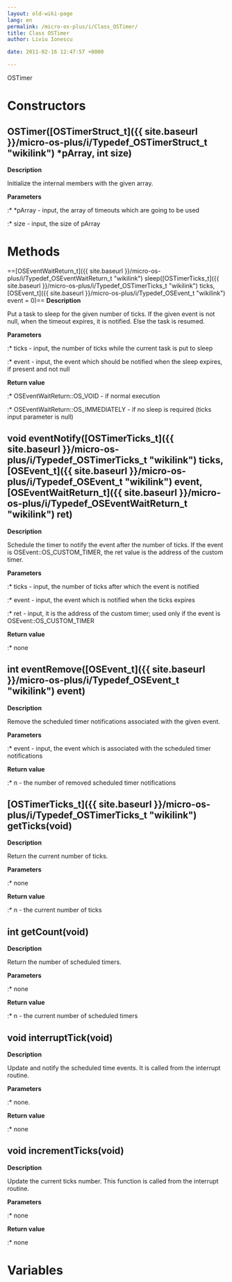 ```yaml
---
layout: old-wiki-page
lang: en
permalink: /micro-os-plus/i/Class_OSTimer/
title: Class OSTimer
author: Liviu Ionescu

date: 2011-02-16 12:47:57 +0000

---
```


OSTimer

Constructors
============

OSTimer([OSTimerStruct_t]({{ site.baseurl }}/micro-os-plus/i/Typedef_OSTimerStruct_t "wikilink") \*pArray, int size)
-----------------------------------------------------------------------------------

**Description**


Initialize the internal members with the given array.

**Parameters**

:\* \*pArray - input, the array of timeouts which are going to be used

:\* size - input, the size of pArray

Methods
=======

==[OSEventWaitReturn_t]({{ site.baseurl }}/micro-os-plus/i/Typedef_OSEventWaitReturn_t "wikilink") sleep([OSTimerTicks_t]({{ site.baseurl }}/micro-os-plus/i/Typedef_OSTimerTicks_t "wikilink") ticks, [OSEvent_t]({{ site.baseurl }}/micro-os-plus/i/Typedef_OSEvent_t "wikilink") event = 0)== **Description**


Put a task to sleep for the given number of ticks. If the given event is not null, when the timeout expires, it is notified. Else the task is resumed.

**Parameters**

:\* ticks - input, the number of ticks while the current task is put to sleep

:\* event - input, the event which should be notified when the sleep expires, if present and not null

**Return value**

:\* OSEventWaitReturn::OS_VOID - if normal execution

:\* OSEventWaitReturn::OS_IMMEDIATELY - if no sleep is required (ticks input parameter is null)

void eventNotify([OSTimerTicks_t]({{ site.baseurl }}/micro-os-plus/i/Typedef_OSTimerTicks_t "wikilink") ticks, [OSEvent_t]({{ site.baseurl }}/micro-os-plus/i/Typedef_OSEvent_t "wikilink") event,[OSEventWaitReturn_t]({{ site.baseurl }}/micro-os-plus/i/Typedef_OSEventWaitReturn_t "wikilink") ret)
----------------------------------------------------------------------------------------------------------------------------------------------------------------------------------------------------

**Description**


Schedule the timer to notify the event after the number of ticks. If the event is OSEvent::OS_CUSTOM_TIMER, the ret value is the address of the custom timer.

**Parameters**

:\* ticks - input, the number of ticks after which the event is notified

:\* event - input, the event which is notified when the ticks expires

:\* ret - input, it is the address of the custom timer; used only if the event is OSEvent::OS_CUSTOM_TIMER

**Return value**

:\* none

int eventRemove([OSEvent_t]({{ site.baseurl }}/micro-os-plus/i/Typedef_OSEvent_t "wikilink") event)
------------------------------------------------------------------

**Description**


Remove the scheduled timer notifications associated with the given event.

**Parameters**

:\* event - input, the event which is associated with the scheduled timer notifications

**Return value**

:\* n - the number of removed scheduled timer notifications

[OSTimerTicks_t]({{ site.baseurl }}/micro-os-plus/i/Typedef_OSTimerTicks_t "wikilink") getTicks(void)
--------------------------------------------------------------------

**Description**


Return the current number of ticks.

**Parameters**

:\* none

**Return value**

:\* n - the current number of ticks

int getCount(void)
------------------

**Description**


Return the number of scheduled timers.

**Parameters**

:\* none

**Return value**

:\* n - the current number of scheduled timers

void interruptTick(void)
------------------------

**Description**


Update and notify the scheduled time events. It is called from the interrupt routine.

**Parameters**

:\* none.

**Return value**

:\* none

void incrementTicks(void)
-------------------------

**Description**


Update the current ticks number. This function is called from the interrupt routine.

**Parameters**

:\* none

**Return value**

:\* none

Variables
=========
